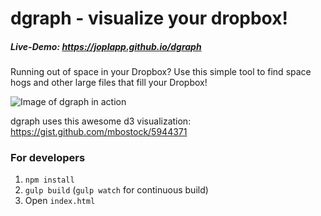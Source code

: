 dgraph - visualize your dropbox!
======
##### Live-Demo: https://joplapp.github.io/dgraph

Running out of space in your Dropbox? Use this simple tool to find space hogs and other large files that fill your Dropbox!

![Image of dgraph in action](https://joplapp.github.io/dgraph/img/demo_image.png)

dgraph uses this awesome d3 visualization: https://gist.github.com/mbostock/5944371

### For developers
1. ``npm install``
2. ``gulp build`` (``gulp watch`` for continuous build)
3. Open ``index.html``
